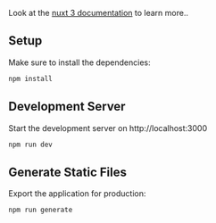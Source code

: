 Look at the [nuxt 3 documentation](https://v3.nuxtjs.org) to learn more..

## Setup

Make sure to install the dependencies:

```bash
npm install
```

## Development Server

Start the development server on http://localhost:3000

```bash
npm run dev
```

## Generate Static Files

Export the application for production:

```bash
npm run generate
```
